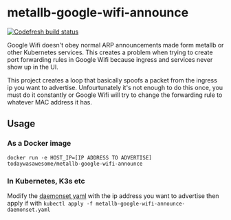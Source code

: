 # metallb-google-wifi-announce

[![Codefresh build status]( https://g.codefresh.io/api/badges/pipeline/todaywasawesome/Atomic%20Cluster%2Fmetallb-google-wifi-announce?type=cf-1)]( https://g.codefresh.io/public/accounts/todaywasawesome/pipelines/new/608845638eccddd62359b672)

Google Wifi doesn't obey normal ARP announcements made form metallb or other Kubernetes services. This creates a problem when trying to create port forwarding rules in Google Wifi because ingress and services never show up in the UI. 

This project creates a loop that basically spoofs a packet from the ingress ip you want to advertise. Unfourtunately it's not enough to do this once, you must do it constantly or Google Wifi will try to change the forwarding rule to whatever MAC address it has. 

## Usage

### As a Docker image
`docker run -e HOST_IP=[IP ADDRESS TO ADVERTISE] todaywasawesome/metallb-google-wifi-announce`

### In Kubernetes, K3s etc
Modify the [daemonset yaml](deploy/kubernetes/metallb-google-wifi-announce-daemonset.yaml) with the ip address you want to advertise then apply if with `kubectl apply -f metallb-google-wifi-announce-daemonset.yaml`